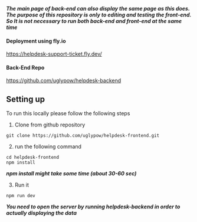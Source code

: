 **_The main page of back-end can also display the same page as this does. The purpose of this repository is only to editing and testing the front-end. So It is not necessary to run both back-end and front-end at the same time_**

#### Deployment using fly.io
https://helpdesk-support-ticket.fly.dev/

#### Back-End Repo
https://github.com/uglypow/helpdesk-backend


## Setting up
To run this locally please follow the following steps

1. Clone from github repository

```
git clone https://github.com/uglypow/helpdesk-frontend.git
```

2. run the following command

```
cd helpdesk-frontend
npm install
```

**_npm install might take some time (about 30-60 sec)_**

3. Run it

```
npm run dev
```

**_You need to open the server by running helpdesk-backend in order to actually displaying the data_**

